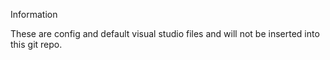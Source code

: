 Information

These are config and default visual studio files and will not be inserted into this git repo.
